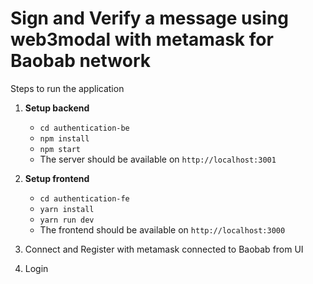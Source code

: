 # Sign and Verify a message using web3modal with metamask for Baobab network

Steps to run the application

1. **Setup backend**
    - `cd authentication-be`
    - `npm install`
    - `npm start`
    -  The server should be available on `http://localhost:3001`
	
2. **Setup frontend**
    - `cd authentication-fe`
    - `yarn install`
    - `yarn run dev`
    - The frontend should be available on `http://localhost:3000`
3. Connect and Register with metamask connected to Baobab from UI
4. Login